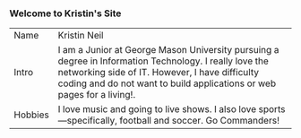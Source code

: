 ### Welcome to Kristin's Site


<table>
  <tr>
    <td>Name</td>
    <td>Kristin Neil</td>
     </tr>
  <tr>
    <td>Intro</td>
    <td>I am a Junior at George Mason University pursuing a degree in Information Technology. I really love the networking side of IT. However, I have difficulty coding and do not want to build applications or web pages for a living!.</td>
     </tr>
  <tr>
    <td>Hobbies</td>
    <td>I love music and going to live shows. I also love sports—specifically, football and soccer. Go Commanders!</td>
    </tr>
</table>
